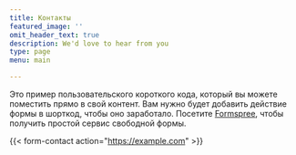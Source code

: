 ```yaml
---
title: Контакты
featured_image: ''
omit_header_text: true
description: We'd love to hear from you
type: page
menu: main

---
```



Это пример пользовательского короткого кода, который вы можете поместить прямо в свой контент. Вам нужно будет добавить действие формы в шорткод, чтобы оно заработало. Посетите [Formspree](https://formspree.io/), чтобы получить простой сервис свободной формы.

{{< form-contact action="https://example.com"  >}}

